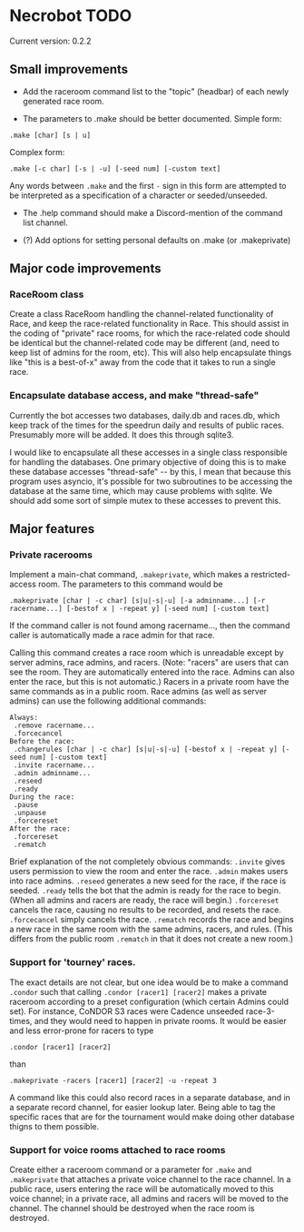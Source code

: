 # Necrobot TODO

Current version: 0.2.2

## Small improvements

* Add the raceroom command list to the "topic" (headbar) of each newly generated
race room.

* The parameters to .make should be better documented. Simple form:
```
.make [char] [s | u]
```
Complex form:
```
.make [-c char] [-s | -u] [-seed num] [-custom text]
```
Any words between `.make` and the first `-` sign in this form are attempted to be
interpreted as a specification of a character or seeded/unseeded.

* The .help command should make a Discord-mention of the command list channel.

* (?) Add options for setting personal defaults on .make (or .makeprivate)

## Major code improvements

### RaceRoom class

Create a class RaceRoom handling the channel-related functionality of Race,
and keep the race-related functionality in Race. This should assist in the 
coding of "private" race rooms, for which the race-related code should be identical
but the channel-related code may be different (and, need to keep list of admins
for the room, etc). This will also help encapsulate things like "this is a best-of-x"
away from the code that it takes to run a single race.

### Encapsulate database access, and make "thread-safe"

Currently the bot accesses two databases, daily.db and races.db, which keep track of
the times for the speedrun daily and results of public races. Presumably more will be
added. It does this through sqlite3.

I would like to encapsulate all these accesses in a single class responsible for handling
the databases. One primary objective of doing this is to make these database accesses
"thread-safe" -- by this, I mean that because this program uses asyncio, it's possible
for two subroutines to be accessing the database at the same time, which may cause
problems with sqlite. We should add some sort of simple mutex to these accesses to
prevent this.

## Major features

### Private racerooms

Implement a main-chat command, `.makeprivate`, which makes a restricted-access room.
The parameters to this command would be
```
.makeprivate [char | -c char] [s|u|-s|-u] [-a adminname...] [-r racername...] [-bestof x | -repeat y] [-seed num] [-custom text] 
```
If the command caller is not found among racername..., then the command caller is
automatically made a race admin for that race. 

Calling this command creates a race room which is unreadable except by server admins,
race admins, and racers. (Note: "racers" are users that can see the room. They are automatically
entered into the race. Admins can also enter the race, but this is not automatic.) Racers in a private 
room have the same commands as in a public room. Race admins (as well as server admins) can use the 
following additional commands:
```
Always:
 .remove racername...
 .forcecancel
Before the race:
 .changerules [char | -c char] [s|u|-s|-u] [-bestof x | -repeat y] [-seed num] [-custom text] 
 .invite racername...
 .admin adminname...
 .reseed
 .ready
During the race:
 .pause
 .unpause
 .forcereset
After the race:
 .forcereset
 .rematch
```
Brief explanation of the not completely obvious commands: `.invite` gives users permission to view
the room and enter the race. `.admin` makes users into race admins. `.reseed` generates a new seed for 
the race, if the race is seeded. `.ready` tells the bot that the admin is ready for the race to begin.
(When all admins and racers are ready, the race will begin.) `.forcereset` cancels the race, causing no 
results to be recorded, and resets the race. `.forcecancel` simply cancels the race. `.rematch` records 
the race and begins a new race in the same room with the same admins, racers, and rules. (This differs 
from the public room `.rematch` in that it does not create a new room.)

### Support for 'tourney' races. 

The exact details are not clear, but one idea would be to make a command `.condor`
such that calling `.condor [racer1] [racer2]` makes a private raceroom according to
a preset configuration (which certain Admins could set). For instance, CoNDOR S3 races 
were Cadence unseeded race-3-times, and they would need to happen in private rooms. 
It would be easier and less error-prone for racers to type 
```
.condor [racer1] [racer2]
```
than
```
.makeprivate -racers [racer1] [racer2] -u -repeat 3
```
A command like this could also record races in a separate database, and in a separate
record channel, for easier lookup later. Being able to tag the specific races that are
for the tournament would make doing other database thigns to them possible.

### Support for voice rooms attached to race rooms

Create either a raceroom command or a parameter for `.make` and `.makeprivate` that attaches a private
voice channel to the race channel. In a public race, users entering the race will be automatically moved
to this voice channel; in a private race, all admins and racers will be moved to the channel. The channel
should be destroyed when the race room is destroyed.

